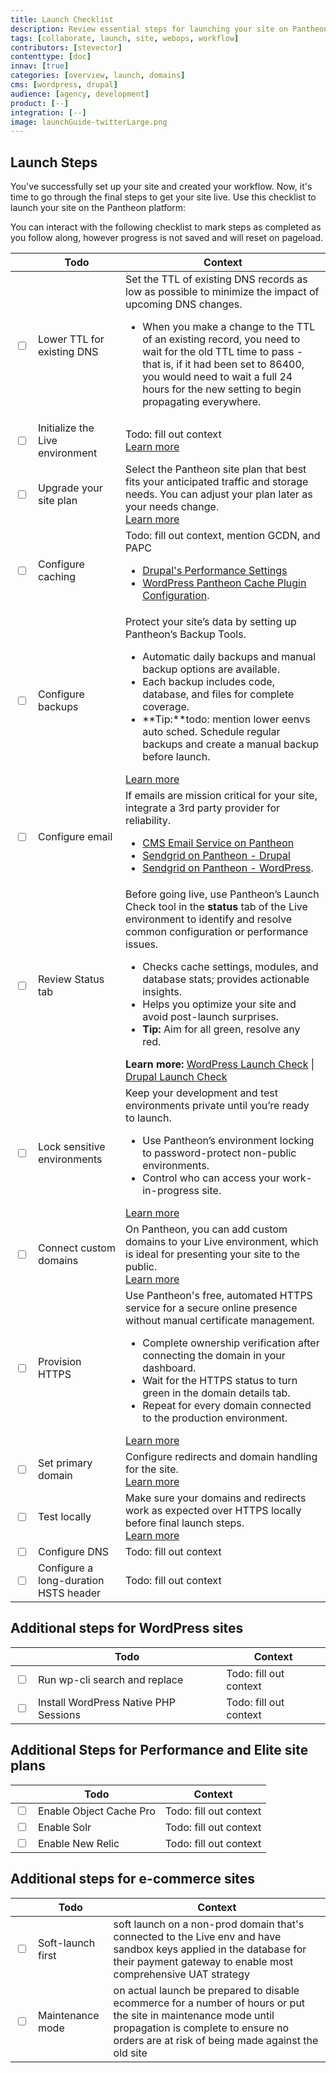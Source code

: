 ```yaml
---
title: Launch Checklist
description: Review essential steps for launching your site on Pantheon.
tags: [collaborate, launch, site, webops, workflow]
contributors: [stevector]
contenttype: [doc]
innav: [true]
categories: [overview, launch, domains]
cms: [wordpress, drupal]
audience: [agency, development]
product: [--]
integration: [--]
image: launchGuide-twitterLarge.png
---
```

## Launch Steps
You've successfully set up your site and created your workflow. Now, it's time to go through the final steps to get your site live. Use this checklist to launch your site on the Pantheon platform: 

<Alert type="info" >
You can interact with the following checklist to mark steps as completed as you follow along, however progress is not saved and will reset on pageload. 
</Alert>

|  | Todo         | Context |
|-----| ------------- | -------------------------------------- |
|  <input type="checkbox" /> | Lower TTL for existing DNS | Set the TTL of existing DNS records as low as possible to minimize the impact of upcoming DNS changes.<ul><li>When you make a change to the TTL of an existing record, you need to wait for the old TTL time to pass - that is, if it had been set to 86400, you would need to wait a full 24 hours for the new setting to begin propagating everywhere.</li></ul>|
|  <input type="checkbox" /> | Initialize the Live environment | Todo: fill out context<br/>[Learn more](/guides/getstarted/addsite/#create-the-live-environment)|
|  <input type="checkbox" /> | Upgrade your site plan | Select the Pantheon site plan that best fits your anticipated traffic and storage needs. You can adjust your plan later as your needs change.<br/>[Learn more](/guides/account-mgmt/plans/site-plans#purchase-a-plan)|
|  <input type="checkbox" /> | Configure caching| Todo: fill out context, mention GCDN, and PAPC<br/><ul><li>[Drupal's Performance Settings](/drupal-cache)</li><li>[WordPress Pantheon Cache Plugin Configuration](/guides/wordpress-configurations/wordpress-cache-plugin).</li></ul>|
|  <input type="checkbox" /> | Configure backups | Protect your site’s data by setting up Pantheon’s Backup Tools.<ul><li>Automatic daily backups and manual backup options are available.</li><li>Each backup includes code, database, and files for complete coverage.</li><li> **Tip:**todo: mention lower eenvs auto sched. Schedule regular backups and create a manual backup before launch.</li></ul>[Learn more](/guides/backups#automatic-backup-schedule-and-retention) |
|  <input type="checkbox" /> | Configure email | If emails are mission critical for your site, integrate a 3rd party provider for reliability. <br/><ul><li>[CMS Email Service on Pantheon](/email)</li><li>[Sendgrid on Pantheon - Drupal](/sendgrid)</li><li>[Sendgrid on Pantheon - WordPress](/guides/wordpress-configurations/sendgrid-wordpress-wp-mail-smtp).</li></ul>|
|  <input type="checkbox" /> | Review Status tab | Before going live, use Pantheon’s Launch Check tool in the **status** tab of the Live environment to identify and resolve common configuration or performance issues.<ul><li>Checks cache settings, modules, and database stats; provides actionable insights.</li><li>Helps you optimize your site and avoid post-launch surprises.</li><li>**Tip:** Aim for all green, resolve any red.</li></ul>**Learn more:**  [WordPress Launch Check](/guides/wordpress-pantheon/wordpress-launch-check) \| [Drupal Launch Check](/drupal-launch-check/) |
|  <input type="checkbox" /> | Lock sensitive environments |Keep your development and test environments private until you’re ready to launch.<ul><li>Use Pantheon’s environment locking to password-protect non-public environments.</li><li>Control who can access your work-in-progress site.</li></ul>[Learn more](/guides/secure-development/security-tool)|
|  <input type="checkbox" /> | Connect custom domains | On Pantheon, you can add custom domains to your Live environment, which is ideal for presenting your site to the public. <br/>[Learn more](/guides/launch/domains/#connect-domain) |
|  <input type="checkbox" /> | Provision HTTPS | Use Pantheon's free, automated HTTPS service for a secure online presence without manual certificate management.<ul><li>Complete ownership verification after connecting the domain in your dashboard.</li><li> Wait for the HTTPS status to turn green in the domain details tab.</li><li>Repeat for every domain connected to the production environment.</li></ul>[Learn more](/guides/launch/domains/#avoid-https-interruption)|
|  <input type="checkbox" /> | Set primary domain | Configure redirects and domain handling for the site. <br/>[Learn more](/guides/domains/primary-domain)|
|  <input type="checkbox" /> | Test locally | Make sure your domains and redirects work as expected over HTTPS locally before final launch steps. <br/>[Learn more](/guides/domains/hosts-file)|
|  <input type="checkbox" /> | Configure DNS | Todo: fill out context|
|  <input type="checkbox" /> | Configure a long-duration HSTS header | Todo: fill out context|

## Additional steps for WordPress sites
| | Todo         | Context |
|---| ------------- | -------------------------------------- |
|  <input type="checkbox" /> | Run wp-cli search and replace | Todo: fill out context|
|  <input type="checkbox" /> | Install WordPress Native PHP Sessions | Todo: fill out context|


## Additional Steps for Performance and Elite site plans
| | Todo         | Context |
|---| ------------- | -------------------------------------- |
|  <input type="checkbox" /> | Enable Object Cache Pro | Todo: fill out context|
|  <input type="checkbox" /> | Enable Solr | Todo: fill out context|
|  <input type="checkbox" /> | Enable New Relic | Todo: fill out context|


## Additional steps for e-commerce sites 
| | Todo         | Context |
|---| ------------- | -------------------------------------- |
|  <input type="checkbox" /> | Soft-launch first | soft launch on a non-prod domain that's connected to the Live env and have sandbox keys applied in the database for their payment gateway to enable most comprehensive UAT strategy |
|  <input type="checkbox" /> | Maintenance mode | on actual launch be prepared to disable ecommerce for a number of hours or put the site in maintenance mode until propagation is complete to ensure no orders are at risk of being made against the old site |
